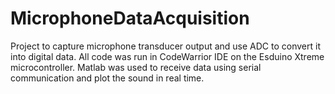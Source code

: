 # MicrophoneDataAcquisition

Project to capture microphone transducer output and use ADC to convert it into digital data. 
All code was run in CodeWarrior IDE on the Esduino Xtreme microcontroller.
Matlab was used to receive data using serial communication and plot the sound in real time.
